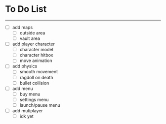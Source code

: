 # To Do List
---
 - [ ] add maps
   - [ ] outside area
   - [ ] vault area
 - [ ] add player character
   - [ ] character model
   - [ ] character hitbox
   - [ ] move animation
 - [ ] add physics
   - [ ] smooth movement
   - [ ] ragdoll on death
   - [ ] bullet collision
 - [ ] add menu
   - [ ] buy menu
   - [ ] settings menu
   - [ ] launch/pause menu
 - [ ] add mutiplayer
   - [ ] idk yet